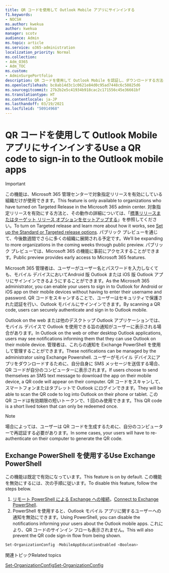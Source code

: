 ```yaml
---
title: QR コードを使用して Outlook Mobile アプリにサインインする
f1.keywords:
- NOCSH
ms.author: kwekua
author: kwekua
manager: scotv
audience: Admin
ms.topic: article
ms.service: o365-administration
localization_priority: Normal
ms.collection:
- Adm_O365
- Adm_TOC
ms.custom:
- AdminSurgePortfolio
description: QR コードを使用して Outlook Mobile を認証し、ダウンロードする方法について学習します。
ms.openlocfilehash: bc8ab14d3c1c0621e84d0c95ad7448c6c50825d6
ms.sourcegitcommit: 27b2b2e5c41934b918cac2c171556c45e36661bf
ms.translationtype: HT
ms.contentlocale: ja-JP
ms.lasthandoff: 03/19/2021
ms.locfileid: "50914968"
---
```

# <a name="use-a-qr-code-to-sign-in-to-the-outlook-mobile-apps"></a><span data-ttu-id="77101-103">QR コードを使用して Outlook Mobile アプリにサインインする</span><span class="sxs-lookup"><span data-stu-id="77101-103">Use a QR code to sign-in to the Outlook mobile apps</span></span>

> [!IMPORTANT]
> <span data-ttu-id="77101-104">この機能は、Microsoft 365 管理センターで対象指定リリースを有効にしている組織だけが使用できます。</span><span class="sxs-lookup"><span data-stu-id="77101-104">This feature is only available to organizations who have turned on Targeted Release in the Microsoft 365 admin center.</span></span> <span data-ttu-id="77101-105">対象指定リリースを有効にする方法と、その動作の詳細については、「[標準リリースまたはターゲット リリース オプションをセットアップする](release-options-in-office-365.md)」を参照してください。</span><span class="sxs-lookup"><span data-stu-id="77101-105">To turn on Targeted release and learn more about how it works, see [Set up the Standard or Targeted release options](release-options-in-office-365.md).</span></span> <span data-ttu-id="77101-106">パブリック プレビューを通じて、今後数週間でさらに多くの組織に展開される予定です。</span><span class="sxs-lookup"><span data-stu-id="77101-106">We’ll be expanding to more organizations in the coming weeks through public preview.</span></span> <span data-ttu-id="77101-107">パブリック プレビューでは、Microsoft 365 の機能に事前にアクセスすることができます。</span><span class="sxs-lookup"><span data-stu-id="77101-107">Public preview provides early access to Microsoft 365 features.</span></span>

<span data-ttu-id="77101-108">Microsoft 365 管理者は、ユーザーがユーザー名とパスワードを入力しなくても、モバイル デバイスにおいてAndroid 版 Outlook または iOS 版 Outlook アプリにサインインできるようにすることができます。</span><span class="sxs-lookup"><span data-stu-id="77101-108">As the Microsoft 365 administrator, you can enable your users to sign in to Outlook for Android or iOS app on their mobile devices without having to enter their username and password.</span></span> <span data-ttu-id="77101-109">QR コードをスキャンすることで、ユーザーはセキュリティで保護された認証を行い、Outlook モバイルにサインインできます。</span><span class="sxs-lookup"><span data-stu-id="77101-109">By scanning a QR code, users can securely authenticate and sign in to Outlook mobile.</span></span>

<span data-ttu-id="77101-110">Outlook on the web または他のデスクトップ Outlook アプリケーションでは、モバイル デバイスで Outlook を使用できる旨の通知がユーザーに表示される場合があります。</span><span class="sxs-lookup"><span data-stu-id="77101-110">In Outlook on the web or other desktop Outlook applications, users may see notifications informing them that they can use Outlook on their mobile device.</span></span> <span data-ttu-id="77101-111">管理者は、これらの通知を Exchange PowerShell を使用して管理することができます。</span><span class="sxs-lookup"><span data-stu-id="77101-111">These notifications can be managed by the administrator using Exchange Powershell.</span></span> <span data-ttu-id="77101-112">ユーザーがモバイル デバイスにアプリをダウンロードするために、自分自身に SMS メッセージを送信する場合、QR コードが自分のコンピューターに表示されます。</span><span class="sxs-lookup"><span data-stu-id="77101-112">If users choose to send themselves an SMS text message to download the app on their mobile device, a QR code will appear on their computer.</span></span> <span data-ttu-id="77101-113">QR コードをスキャンして、スマートフォンまたはタブレットで Outlook にログインできます。</span><span class="sxs-lookup"><span data-stu-id="77101-113">They will be able to scan the QR code to log into Outlook on their phone or tablet.</span></span> <span data-ttu-id="77101-114">この QR コードは有効期限の短いトークンで、1 回のみ使用できます。</span><span class="sxs-lookup"><span data-stu-id="77101-114">This QR code is a short lived token that can only be redeemed once.</span></span>

> [!NOTE]
> <span data-ttu-id="77101-115">場合によっては、ユーザーは QR コードを生成するために、自分のコンピューターで再認証する必要があります。</span><span class="sxs-lookup"><span data-stu-id="77101-115">In some cases, your users will have to re-authenticate on their computer to generate the QR code.</span></span>

## <a name="use-exchange-powershell"></a><span data-ttu-id="77101-116">Exchange PowerShell を使用する</span><span class="sxs-lookup"><span data-stu-id="77101-116">Use Exchange PowerShell</span></span>

<span data-ttu-id="77101-117">この機能は既定で有効になっています。</span><span class="sxs-lookup"><span data-stu-id="77101-117">This feature is on by default.</span></span> <span data-ttu-id="77101-118">この機能を無効にするには、次の手順に従います。</span><span class="sxs-lookup"><span data-stu-id="77101-118">To disable this feature, follow the steps below.</span></span>

1. <span data-ttu-id="77101-119">[リモート PowerShell による Exchange への接続](/powershell/exchange/connect-to-exchange-online-powershell?view=exchange-ps)。</span><span class="sxs-lookup"><span data-stu-id="77101-119">[Connect to Exchange PowerShell](/powershell/exchange/connect-to-exchange-online-powershell?view=exchange-ps).</span></span>
2. <span data-ttu-id="77101-120">PowerShell を使用すると、Outlook モバイル アプリに関するユーザーへの通知を無効にできます。</span><span class="sxs-lookup"><span data-stu-id="77101-120">Using PowerShell, you can disable the notifications informing your users about the Outlook mobile apps.</span></span> <span data-ttu-id="77101-121">これにより、QR コードのサインイン フローも表示されません。</span><span class="sxs-lookup"><span data-stu-id="77101-121">This will also prevent the QR code sign-in flow from being shown.</span></span>

```powershell
Set-OrganizationConfig -MobileAppEducationEnabled <Boolean>
```

<span data-ttu-id="77101-122">関連トピック</span><span class="sxs-lookup"><span data-stu-id="77101-122">Related topics</span></span>

[<span data-ttu-id="77101-123">Set-OrganizationConfig</span><span class="sxs-lookup"><span data-stu-id="77101-123">Set-OrganizationConfig</span></span>](/powershell/module/exchange/set-organizationconfig?view=exchange-ps)